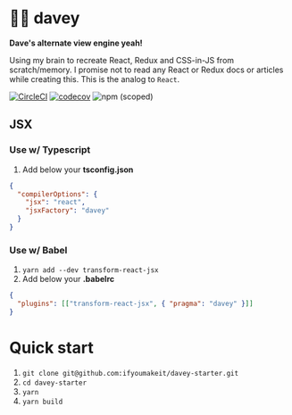 # 👦🏻 davey

**Dave's alternate view engine yeah!**

Using my brain to recreate React, Redux and CSS-in-JS from scratch/memory. I promise not to read any React or Redux docs or articles while creating this. This is the analog to `React`.

[![CircleCI](https://circleci.com/gh/ifyoumakeit/davey.svg?style=shield)](https://circleci.com/gh/ifyoumakeit/davey)
[![codecov](https://codecov.io/gh/ifyoumakeit/davey/branch/master/graph/badge.svg)](https://codecov.io/gh/ifyoumakeit/davey)
![npm (scoped)](https://img.shields.io/npm/v/davey.svg)

## JSX

### Use w/ Typescript

1.  Add below your **tsconfig.json**

```json
{
  "compilerOptions": {
    "jsx": "react",
    "jsxFactory": "davey"
  }
}
```

### Use w/ Babel

1.  `yarn add --dev transform-react-jsx`
2.  Add below your **.babelrc**

```json
{
  "plugins": [["transform-react-jsx", { "pragma": "davey" }]]
}
```

# Quick start

1. `git clone git@github.com:ifyoumakeit/davey-starter.git`
2. `cd davey-starter`
3. `yarn`
4. `yarn build`

